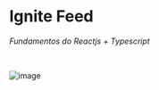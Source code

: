 # Ignite Feed
*Fundamentos do Reactjs + Typescript*

<br />

![image](https://github.com/andersonmenezesm/fundamentos-reactjs-ts/assets/47919476/ecc78735-aa4b-43a6-86e7-07400368f788)
